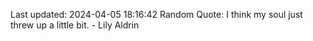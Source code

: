 Last updated: 2024-04-05 18:16:42
Random Quote: I think my soul just threw up a little bit. - Lily Aldrin